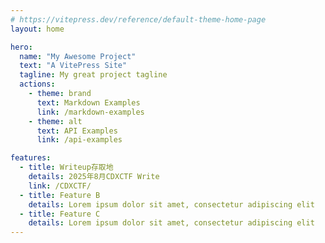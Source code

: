 ```yaml
---
# https://vitepress.dev/reference/default-theme-home-page
layout: home

hero:
  name: "My Awesome Project"
  text: "A VitePress Site"
  tagline: My great project tagline
  actions:
    - theme: brand
      text: Markdown Examples
      link: /markdown-examples
    - theme: alt
      text: API Examples
      link: /api-examples

features:
  - title: Writeup存取地
    details: 2025年8月CDXCTF Write
    link: /CDXCTF/
  - title: Feature B
    details: Lorem ipsum dolor sit amet, consectetur adipiscing elit
  - title: Feature C
    details: Lorem ipsum dolor sit amet, consectetur adipiscing elit
---
```


